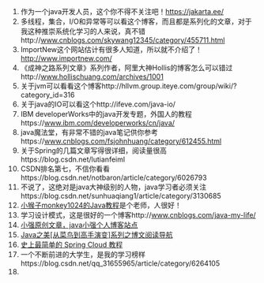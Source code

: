 1. 作为一个java开发人员，这个你不得不关注吧！https://jakarta.ee/
2. 多线程，集合，I/O和异常等可以看这个博客，而且都是系列化的文章，对于我这种推崇系统化学习的人来说，真不错http://www.cnblogs.com/skywang12345/category/455711.html
3. ImportNew这个网站估计有很多人知道，所以就不介绍了！http://www.importnew.com/
4. 《成神之路系列文章》系列作者，阿里大神Hollis的博客怎么可以错过http://www.hollischuang.com/archives/1001
5. 关于jvm可以看看这个博客http://hllvm.group.iteye.com/group/wiki/?category_id=316
6. 关于java的IO可以看这个http://ifeve.com/java-io/
7. IBM developerWorks中的java开发专题，外国人的教程https://www.ibm.com/developerworks/cn/java/
8. java魔法堂，有非常不错的java笔记供你参考https://www.cnblogs.com/fsjohnhuang/category/612455.html
9. 关于Spring的几篇文章写得很详细，阅读量很高https://blog.csdn.net/lutianfeiml
10. CSDN排名第七，不信你看看https://blog.csdn.net/notbaron/article/category/6026793
11. 不说了，这绝对是java大神级别的人物，java学习者必须关注https://blog.csdn.net/sunhuaqiang1/article/category/3130685
12. [小猴子monkey1024的Java教程](http://www.monkey1024.com/)是个老师，人很好！
13. 学习设计模式，这是很好的一个博客http://www.cnblogs.com/java-my-life/
14. [小强原创文章，java小强个人博客站点](http://www.javacui.com/sort/Theory) 
15. [Java之美[从菜鸟到高手演变]系列之博文阅读导航](https://blog.csdn.net/zhangerqing/article/details/8245560)
16. [史上最简单的 Spring Cloud 教程](https://blog.csdn.net/column/details/15197.html)
17. 一个不断前进的大学生，是我的学习榜样https://blog.csdn.net/qq_31655965/article/category/6264105
18. 